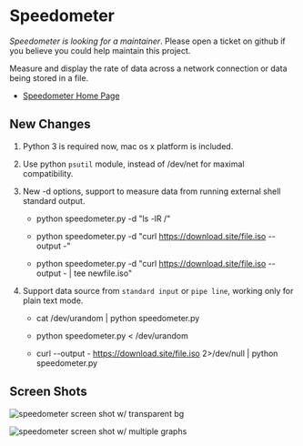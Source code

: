 Speedometer
===========

*Speedometer is looking for a maintainer*. Please open a ticket on github if you believe you could help maintain this project.

Measure and display the rate of data across a network connection or data being stored in a file.

* [Speedometer Home Page](https://excess.org/speedometer/)


New Changes
------------

1. Python 3 is required now, mac os x platform is included.

2. Use python `psutil` module, instead of /dev/net for maximal compatibility.

3. New -d options, support to measure data from running external shell standard output.

   * python speedometer.py -d "ls -lR /"

   * python speedometer.py -d "curl https://download.site/file.iso --output -"

   * python speedometer.py -d "curl https://download.site/file.iso --output - | tee newfile.iso"

4. Support data source from `standard input` or `pipe line`, working only for plain text mode.

   * cat /dev/urandom | python speedometer.py

   * python speedometer.py < /dev/urandom

   * curl --output - https://download.site/file.iso 2>/dev/null | python speedometer.py


Screen Shots
------------

![speedometer screen shot w/ transparent bg](https://excess.org/images/speedometer-transp1.png)
   
![speedometer screen shot w/ multiple graphs](https://excess.org/images/speedometer-light16.png)

